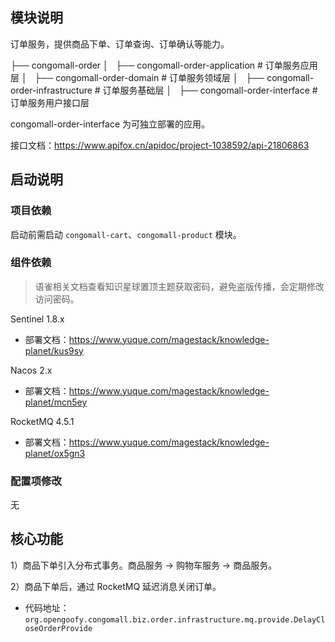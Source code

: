 
## 模块说明

订单服务，提供商品下单、订单查询、订单确认等能力。

├── congomall-order
│   ├── congomall-order-application  # 订单服务应用层
│   ├── congomall-order-domain  # 订单服务领域层
│   ├── congomall-order-infrastructure  # 订单服务基础层
│   ├── congomall-order-interface  # 订单服务用户接口层

congomall-order-interface 为可独立部署的应用。

接口文档：https://www.apifox.cn/apidoc/project-1038592/api-21806863

## 启动说明

### 项目依赖

启动前需启动 `congomall-cart`、`congomall-product` 模块。

### 组件依赖

> 语雀相关文档查看知识星球置顶主题获取密码，避免盗版传播，会定期修改访问密码。

Sentinel 1.8.x

- 部署文档：https://www.yuque.com/magestack/knowledge-planet/kus9sy

Nacos 2.x

- 部署文档：https://www.yuque.com/magestack/knowledge-planet/mcn5ey

RocketMQ 4.5.1

- 部署文档：https://www.yuque.com/magestack/knowledge-planet/ox5gn3

### 配置项修改

无

## 核心功能

1）商品下单引入分布式事务。商品服务 -> 购物车服务 -> 商品服务。

2）商品下单后，通过 RocketMQ 延迟消息关闭订单。

- 代码地址：`org.opengoofy.congomall.biz.order.infrastructure.mq.provide.DelayCloseOrderProvide`
